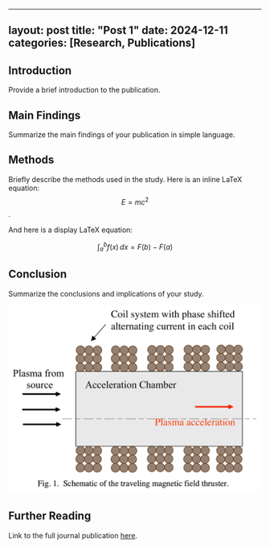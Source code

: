 
---
layout: post
title:  "Post 1"
date:   2024-12-11
categories: [Research, Publications]
---

## Introduction

Provide a brief introduction to the publication.

## Main Findings

Summarize the main findings of your publication in simple language.

## Methods

Briefly describe the methods used in the study.
Here is an inline LaTeX equation: $$E = mc^2$$.

And here is a display LaTeX equation:

$$
\int_{a}^{b} f(x) \, dx = F(b) - F(a)
$$

## Conclusion

Summarize the conclusions and implications of your study.

![Descriptive Image Caption](/blog/assets/images/2024-07-16-post1/test.jpg)

## Further Reading

Link to the full journal publication [here](URL_to_publication).
